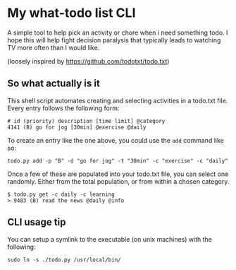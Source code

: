 # My what-todo list CLI

A simple tool to help pick an activity or chore when i need something todo.
I hope this will help fight decision paralysis that typically leads to watching TV more often than I would like.

(loosely inspired by https://github.com/todotxt/todo.txt)

## So what actually is it

This shell script automates creating and selecting activities in a todo.txt file.
Every entry follows the following form:

```
# id (priority) description [time limit] @category
4141 (B) go for jog [30min] @exercise @daily
```

To create an entry like the one above, you could use the `add` command like so:

```
todo.py add -p "B" -d "go for jog" -t "30min" -c "exercise" -c "daily"
```

Once a few of these are populated into your todo.txt file, you can select one randomly. Either from the total population, or from within a chosen category.

```
$ todo.py get -c daily -c learning
> 9483 (B) read the news @daily @info
```

## CLI usage tip

You can setup a symlink to the executable (on unix machines) with the following:

```
sudo ln -s ./todo.py /usr/local/bin/
```
